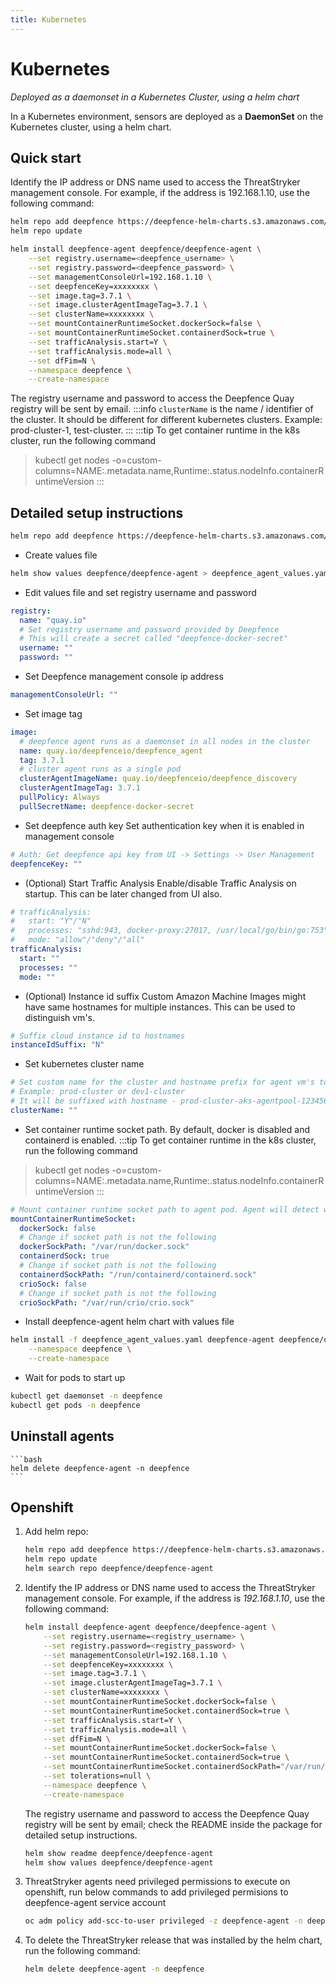 ```yaml
---
title: Kubernetes
---
```


# Kubernetes

*Deployed as a daemonset in a Kubernetes Cluster, using a helm chart*

In a Kubernetes environment, sensors are deployed as a **DaemonSet** on the Kubernetes cluster, using a helm chart.

## Quick start

Identify the IP address or DNS name used to access the ThreatStryker management console.  For example, if the address is 192.168.1.10, use the following command:

```bash
helm repo add deepfence https://deepfence-helm-charts.s3.amazonaws.com/enterprise
helm repo update

helm install deepfence-agent deepfence/deepfence-agent \
    --set registry.username=<deepfence_username> \
    --set registry.password=<deepfence_password> \
    --set managementConsoleUrl=192.168.1.10 \
    --set deepfenceKey=xxxxxxxx \
    --set image.tag=3.7.1 \
    --set image.clusterAgentImageTag=3.7.1 \
    --set clusterName=xxxxxxxx \
    --set mountContainerRuntimeSocket.dockerSock=false \
    --set mountContainerRuntimeSocket.containerdSock=true \
    --set trafficAnalysis.start=Y \
    --set trafficAnalysis.mode=all \
    --set dfFim=N \
    --namespace deepfence \
    --create-namespace
```
The registry username and password to access the Deepfence Quay registry will be sent by email.
:::info
`clusterName` is the name / identifier of the cluster. It should be different for different kubernetes clusters. Example: prod-cluster-1, test-cluster.
:::
:::tip
To get container runtime in the k8s cluster, run the following command
> kubectl get nodes -o=custom-columns=NAME:.metadata.name,Runtime:.status.nodeInfo.containerRuntimeVersion
::: 

## Detailed setup instructions

```bash
helm repo add deepfence https://deepfence-helm-charts.s3.amazonaws.com/enterprise
```

- Create values file
```bash
helm show values deepfence/deepfence-agent > deepfence_agent_values.yaml
```
- Edit values file and set registry username and password
```yaml
registry:
  name: "quay.io"
  # Set registry username and password provided by Deepfence
  # This will create a secret called "deepfence-docker-secret"
  username: ""
  password: ""
```
- Set Deepfence management console ip address
```yaml
managementConsoleUrl: ""
```
- Set image tag
```yaml
image:
  # deepfence agent runs as a daemonset in all nodes in the cluster
  name: quay.io/deepfenceio/deepfence_agent
  tag: 3.7.1
  # cluster agent runs as a single pod
  clusterAgentImageName: quay.io/deepfenceio/deepfence_discovery
  clusterAgentImageTag: 3.7.1
  pullPolicy: Always
  pullSecretName: deepfence-docker-secret
```
- Set deepfence auth key
  Set authentication key when it is enabled in management console
```yaml
# Auth: Get deepfence api key from UI -> Settings -> User Management
deepfenceKey: ""
```
- (Optional) Start Traffic Analysis
  Enable/disable Traffic Analysis on startup. This can be later changed from UI also.
```yaml
# trafficAnalysis:
#   start: "Y"/"N"
#   processes: "sshd:943, docker-proxy:27017, /usr/local/go/bin/go:753"
#   mode: "allow"/"deny"/"all"
trafficAnalysis:
  start: ""
  processes: ""
  mode: ""
```
- (Optional) Instance id suffix
  Custom Amazon Machine Images might have same hostnames for multiple instances. This can be used to distinguish vm's.
```yaml
# Suffix cloud instance id to hostnames
instanceIdSuffix: "N"
```
- Set kubernetes cluster name
```yaml
# Set custom name for the cluster and hostname prefix for agent vm's to easily identify in Deepfence UI.
# Example: prod-cluster or dev1-cluster
# It will be suffixed with hostname - prod-cluster-aks-agentpool-123456-vmss000001
clusterName: ""
```
- Set container runtime socket path. By default, docker is disabled and containerd is enabled.
:::tip
To get container runtime in the k8s cluster, run the following command
> kubectl get nodes -o=custom-columns=NAME:.metadata.name,Runtime:.status.nodeInfo.containerRuntimeVersion
:::
```yaml
# Mount container runtime socket path to agent pod. Agent will detect which runtime it is using these files.
mountContainerRuntimeSocket:
  dockerSock: false
  # Change if socket path is not the following
  dockerSockPath: "/var/run/docker.sock"
  containerdSock: true
  # Change if socket path is not the following
  containerdSockPath: "/run/containerd/containerd.sock"
  crioSock: false
  # Change if socket path is not the following
  crioSockPath: "/var/run/crio/crio.sock"
```
- Install deepfence-agent helm chart with values file
```bash
helm install -f deepfence_agent_values.yaml deepfence-agent deepfence/deepfence-agent \
    --namespace deepfence \
    --create-namespace
```
- Wait for pods to start up
```bash
kubectl get daemonset -n deepfence
kubectl get pods -n deepfence
```

## Uninstall agents 

	```bash
	helm delete deepfence-agent -n deepfence
	```

## Openshift

1.  Add helm repo:

	```bash
	helm repo add deepfence https://deepfence-helm-charts.s3.amazonaws.com/enterprise
	helm repo update
	helm search repo deepfence/deepfence-agent
	```

2.  Identify the IP address or DNS name used to access the ThreatStryker management console.  For example, if the address is *192.168.1.10*, use the following command:

	```bash
	helm install deepfence-agent deepfence/deepfence-agent \
		--set registry.username=<registry_username> \
		--set registry.password=<registry_password> \
		--set managementConsoleUrl=192.168.1.10 \
		--set deepfenceKey=xxxxxxxx \
		--set image.tag=3.7.1 \
		--set image.clusterAgentImageTag=3.7.1 \
		--set clusterName=xxxxxxxx \
		--set mountContainerRuntimeSocket.dockerSock=false \
		--set mountContainerRuntimeSocket.containerdSock=true \
		--set trafficAnalysis.start=Y \
		--set trafficAnalysis.mode=all \
		--set dfFim=N \
		--set mountContainerRuntimeSocket.dockerSock=false \
		--set mountContainerRuntimeSocket.containerdSock=true \
		--set mountContainerRuntimeSocket.containerdSockPath="/var/run/crio/crio.sock" \
		--set tolerations=null \
		--namespace deepfence \
		--create-namespace
	```

    The registry username and password to access the Deepfence Quay registry will be sent by email; check the README inside the package for detailed setup instructions.

	```bash
	helm show readme deepfence/deepfence-agent
	helm show values deepfence/deepfence-agent
	```

3. ThreatStryker agents need privileged permissions to execute on openshift, run below commands to add privileged permisions to deepfence-agent service account

   ```bash 
   oc adm policy add-scc-to-user privileged -z deepfence-agent -n deepfence
   ```

3.  To delete the ThreatStryker release that was installed by the helm chart, run the following command:

	```bash
	helm delete deepfence-agent -n deepfence
	```